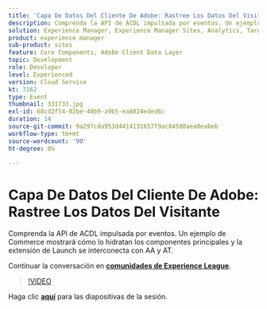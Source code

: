 ```yaml
---
title: 'Capa De Datos Del Cliente De Adobe: Rastree Los Datos Del Visitante'
description: Comprenda la API de ACDL impulsada por eventos. Un ejemplo de Commerce mostrará cómo lo hidratan los componentes principales y la extensión de Launch se interconecta con AA y AT. Esta sesión se entregó como parte del evento de contenido de Adobe Developers Live.
solution: Experience Manager, Experience Manager Sites, Analytics, Target
product: experience manager
sub-product: sites
feature: Core Components, Adobe Client Data Layer
topic: Development
role: Developer
level: Experienced
version: Cloud Service
kt: 7162
type: Event
thumbnail: 331733.jpg
exl-id: 68cd2f54-02be-40b9-a9b5-ea8824eded6c
duration: 14
source-git-commit: 9a297cda953d4414131657f9ac84580aea0eabeb
workflow-type: tm+mt
source-wordcount: '90'
ht-degree: 0%

---
```


# Capa De Datos Del Cliente De Adobe: Rastree Los Datos Del Visitante

Comprenda la API de ACDL impulsada por eventos. Un ejemplo de Commerce mostrará cómo lo hidratan los componentes principales y la extensión de Launch se interconecta con AA y AT.

Continuar la conversación en **[comunidades de Experience League](https://adobe.ly/36Yd3v6)**.

>[!VIDEO](https://video.tv.adobe.com/v/331733/?quality=12&learn=on&hidetitle=true)

Haga clic **[aquí](/help/adobe-developers-live/assets/adobe-client-data-layer.pdf)** para las diapositivas de la sesión.
